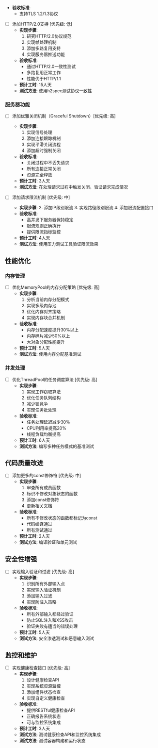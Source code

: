 
  - **验收标准**:
    - 支持TLS 1.2/1.3协议

- [ ] 添加HTTP/2.0支持 [优先级: 低]
  - **实现步骤**:
    1. 研究HTTP/2.0协议规范
    2. 实现帧处理机制
    3. 添加多路复用支持
    4. 实现服务器推送功能
  - **验收标准**:
    - 通过HTTP/2.0一致性测试
    - 多路复用正常工作
    - 性能优于HTTP/1.1
  - **预计工时**: 15人天
  - **测试方法**: 使用h2spec测试协议一致性

### 服务器功能
- [ ] 添加优雅关闭机制（Graceful Shutdown）[优先级: 高]
  - **实现步骤**:
    1. 实现信号处理
    2. 添加连接跟踪机制
    3. 实现平滑关闭流程
    4. 添加超时强制关闭
  - **验收标准**:
    - 关闭过程中不丢失请求
    - 所有连接正常关闭
    - 资源完全释放
  - **预计工时**: 3人天
  - **测试方法**: 在处理请求过程中触发关闭，验证请求完成情况

- [ ] 添加请求限流机制 [优先级: 中]
  - **实现步骤**:
    2. 添加IP级别限流
    3. 实现路径级别限流
    4. 添加限流配置接口
  - **验收标准**:
    - 高并发下服务器保持稳定
    - 限流规则正确执行
    - 提供限流指标监控
  - **预计工时**: 4人天
  - **测试方法**: 使用压力测试工具验证限流效果

## 性能优化

### 内存管理
- [ ] 优化MemoryPool的内存分配策略 [优先级: 高]
  - **实现步骤**:
    1. 分析当前内存分配模式
    2. 实现多级内存池
    3. 优化内存对齐策略
    4. 实现内存块合并机制
  - **验收标准**:
    - 内存分配速度提升30%以上
    - 内存碎片减少50%以上
    - 大对象分配性能提升
  - **预计工时**: 5人天
  - **测试方法**: 使用内存分配基准测试

### 并发处理
- [ ] 优化ThreadPool的任务调度算法 [优先级: 高]
  - **实现步骤**:
    1. 实现工作窃取算法
    2. 优化任务队列结构
    3. 减少锁竞争
    4. 实现任务批处理
  - **验收标准**:
    - 任务处理延迟减少30%
    - CPU利用率提高20%
    - 线程负载均衡提高
  - **预计工时**: 6人天
  - **测试方法**: 编写多种任务模式的基准测试

## 代码质量改进

- [ ] 添加更多的const修饰符 [优先级: 中]
  - **实现步骤**:
    1. 审查所有成员函数
    2. 标识不修改对象状态的函数
    3. 添加const修饰符
    4. 更新相关文档
  - **验收标准**:
    - 所有不修改状态的函数都标记为const
    - 代码编译通过
    - 所有测试通过
  - **预计工时**: 2人天
  - **测试方法**: 编译验证和单元测试

## 安全性增强

- [ ] 实现输入验证和过滤 [优先级: 高]
  - **实现步骤**:
    1. 识别所有外部输入点
    2. 实现输入验证机制
    3. 添加输入过滤
    4. 实现防注入策略
  - **验收标准**:
    - 所有外部输入都经过验证
    - 防止SQL注入和XSS攻击
    - 验证失败有适当的错误处理
  - **预计工时**: 5人天
  - **测试方法**: 安全渗透测试和恶意输入测试

## 监控和维护

- [ ] 实现健康检查接口 [优先级: 高]
  - **实现步骤**:
    1. 设计健康检查API
    2. 实现系统资源监控
    3. 添加组件状态检查
    4. 实现自定义健康检查
  - **验收标准**:
    - 提供RESTful健康检查API
    - 正确报告系统状态
    - 可与监控系统集成
  - **预计工时**: 3人天
  - **测试方法**: 测试健康检查API和监控系统集成
  - **测试方法**: 测试容器构建和运行状态
